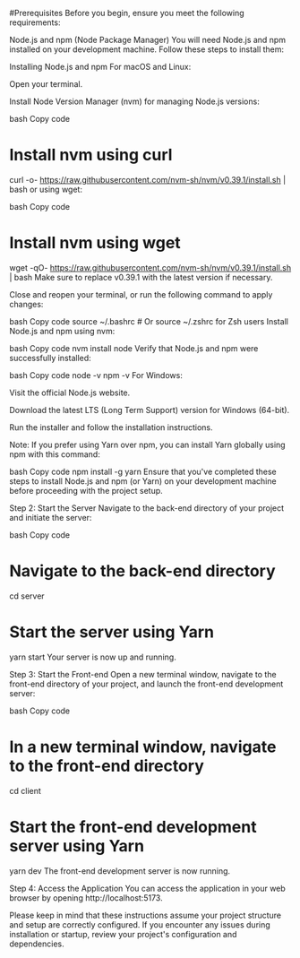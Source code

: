 #Prerequisites
Before you begin, ensure you meet the following requirements:

Node.js and npm (Node Package Manager)
You will need Node.js and npm installed on your development machine. Follow these steps to install them:

Installing Node.js and npm
For macOS and Linux:

Open your terminal.

Install Node Version Manager (nvm) for managing Node.js versions:

bash
Copy code
# Install nvm using curl
curl -o- https://raw.githubusercontent.com/nvm-sh/nvm/v0.39.1/install.sh | bash
or using wget:

bash
Copy code
# Install nvm using wget
wget -qO- https://raw.githubusercontent.com/nvm-sh/nvm/v0.39.1/install.sh | bash
Make sure to replace v0.39.1 with the latest version if necessary.

Close and reopen your terminal, or run the following command to apply changes:

bash
Copy code
source ~/.bashrc  # Or source ~/.zshrc for Zsh users
Install Node.js and npm using nvm:

bash
Copy code
nvm install node
Verify that Node.js and npm were successfully installed:

bash
Copy code
node -v
npm -v
For Windows:

Visit the official Node.js website.

Download the latest LTS (Long Term Support) version for Windows (64-bit).

Run the installer and follow the installation instructions.

Note: If you prefer using Yarn over npm, you can install Yarn globally using npm with this command:

bash
Copy code
npm install -g yarn
Ensure that you've completed these steps to install Node.js and npm (or Yarn) on your development machine before proceeding with the project setup.

Step 2: Start the Server
Navigate to the back-end directory of your project and initiate the server:

bash
Copy code
# Navigate to the back-end directory
cd server

# Start the server using Yarn
yarn start
Your server is now up and running.

Step 3: Start the Front-end
Open a new terminal window, navigate to the front-end directory of your project, and launch the front-end development server:

bash
Copy code
# In a new terminal window, navigate to the front-end directory
cd client

# Start the front-end development server using Yarn
yarn dev
The front-end development server is now running.

Step 4: Access the Application
You can access the application in your web browser by opening http://localhost:5173.

Please keep in mind that these instructions assume your project structure and setup are correctly configured. If you encounter any issues during installation or startup, review your project's configuration and dependencies.